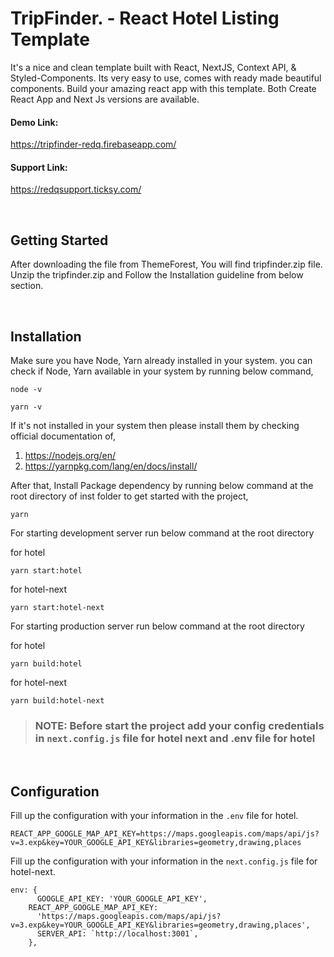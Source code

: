 # TripFinder. - React Hotel Listing Template

It's a nice and clean template built with React, NextJS, Context API, & Styled-Components. Its very easy to use, comes with ready made beautiful components. Build your amazing react app with this template. Both Create React App and Next Js versions are available.

#### Demo Link:

https://tripfinder-redq.firebaseapp.com/

#### Support Link:

https://redqsupport.ticksy.com/

<br>

## Getting Started

After downloading the file from ThemeForest, You will find tripfinder.zip file. Unzip the tripfinder.zip and Follow the Installation guideline from below section.

<br>

## Installation

Make sure you have Node, Yarn already installed in your system. you can check if Node, Yarn available in your system by running below command,

```
node -v

yarn -v
```

If it's not installed in your system then please install them by checking official documentation of,

1. https://nodejs.org/en/
2. https://yarnpkg.com/lang/en/docs/install/

After that, Install Package dependency by running below command at the root directory of inst folder to get started with the project,

```
yarn
```

For starting development server run below command at the root directory

for hotel

```
yarn start:hotel
```

for hotel-next

```
yarn start:hotel-next
```

For starting production server run below command at the root directory

for hotel

```
yarn build:hotel
```

for hotel-next

```
yarn build:hotel-next
```

> ### NOTE: Before start the project add your config credentials in `next.config.js` file for hotel next and .env file for hotel

<br/>

## Configuration

Fill up the configuration with your information in the `.env` file for hotel.

```
REACT_APP_GOOGLE_MAP_API_KEY=https://maps.googleapis.com/maps/api/js?v=3.exp&key=YOUR_GOOGLE_API_KEY&libraries=geometry,drawing,places
```

Fill up the configuration with your information in the `next.config.js` file for hotel-next.

```
env: {
      GOOGLE_API_KEY: 'YOUR_GOOGLE_API_KEY',
    REACT_APP_GOOGLE_MAP_API_KEY:
      'https://maps.googleapis.com/maps/api/js?v=3.exp&key=YOUR_GOOGLE_API_KEY&libraries=geometry,drawing,places',
      SERVER_API: `http://localhost:3001`,
    },
```

